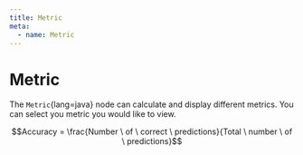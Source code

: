 ```yaml
---
title: Metric
meta:
  - name: Metric
---
```


# Metric

The `Metric`{lang=java} node can calculate and display different metrics. You can select you metric you would like to view.

$$Accuracy = \frac{Number \ of \ correct \ predictions}{Total \ number \ of \ predictions}$$

